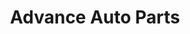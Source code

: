 ---
title: "Advance Auto Parts"
url: /longmont/advance-auto-parts-ken-pratt-boulevard/
shop: car parts
---